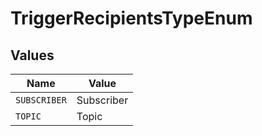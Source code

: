 # TriggerRecipientsTypeEnum


## Values

| Name         | Value        |
| ------------ | ------------ |
| `SUBSCRIBER` | Subscriber   |
| `TOPIC`      | Topic        |